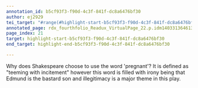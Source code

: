 ```yaml
---
annotation_id: b5cf93f3-f90d-4c3f-841f-dc8a6476bf30
author: ej2929
tei_target: "#range(#highlight-start-b5cf93f3-f90d-4c3f-841f-dc8a6476bf30, #highlight-end-b5cf93f3-f90d-4c3f-841f-dc8a6476bf30)"
annotated_page: rdx_fourthfolio_Readux_VirtualPage_22.p.idm140331364613872
page_index: 21
target: highlight-start-b5cf93f3-f90d-4c3f-841f-dc8a6476bf30
end_target: highlight-end-b5cf93f3-f90d-4c3f-841f-dc8a6476bf30

---
```

Why does Shakespeare choose to use the word 'pregnant'? It is defined as "teeming with incitement" however this word is filled with irony being that Edmund is the bastard son and illegitimacy is a major theme in this play.  